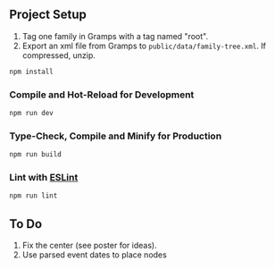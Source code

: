 ## Project Setup

1. Tag one family in Gramps with a tag named "root".
2. Export an xml file from Gramps to `public/data/family-tree.xml`. If compressed, unzip.

```sh
npm install
```

### Compile and Hot-Reload for Development

```sh
npm run dev
```

### Type-Check, Compile and Minify for Production

```sh
npm run build
```

### Lint with [ESLint](https://eslint.org/)

```sh
npm run lint
```

## To Do

1. Fix the center (see poster for ideas).
1. Use parsed event dates to place nodes
